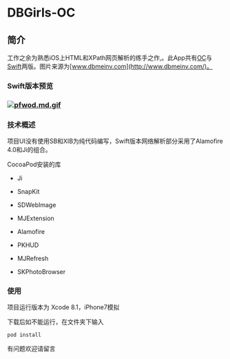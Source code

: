 # DBGirls-OC


## 简介

工作之余为熟悉iOS上HTML和XPath网页解析的练手之作,。此App共有[OC](https://github.com/Insofan/DBGirls-OC)与[Swift](https://github.com/Insofan/DBGirls-Swift)两版。图片来源为[www.dbmeinv.com](http://www.dbmeinv.com/)。

###  Swift版本预览

###  [![pfwod.md.gif](http://storage1.imgchr.com/pfwod.md.gif)](https://imgchr.com/i/pfwod)



### 技术概述

项目UI没有使用SB和XIB为纯代码编写，Swift版本网络解析部分采用了Alamofire 4.0和Ji的组合。

CocoaPod安装的库

- Ji

- SnapKit
- SDWebImage
- MJExtension
- Alamofire
- PKHUD
- MJRefresh
- SKPhotoBrowser

### 使用

项目运行版本为 Xcode 8.1，iPhone7模拟

下载后如不能运行，在文件夹下输入

```
pod install
```

有问题欢迎请留言

### 